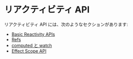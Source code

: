# リアクティビティ API

リアクティビティ API には、次のようなセクションがあります:

- [Basic Reactivity APIs](/api/basic-reactivity.html)
- [Refs](/api/refs-api.html)
- [computed と watch](/api/computed-watch-api.html)
- [Effect Scope API](/api/effect-scope.html)
